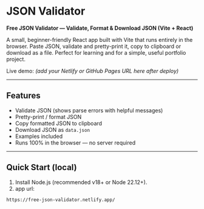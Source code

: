 
# JSON Validator

**Free JSON Validator — Validate, Format & Download JSON (Vite + React)**

A small, beginner-friendly React app built with Vite that runs entirely in the browser.
Paste JSON, validate and pretty-print it, copy to clipboard or download as a file.
Perfect for learning and for a simple, useful portfolio project.

Live demo: _(add your Netlify or GitHub Pages URL here after deploy)_

---

## Features

- Validate JSON (shows parse errors with helpful messages)
- Pretty-print / format JSON
- Copy formatted JSON to clipboard
- Download JSON as `data.json`
- Examples included
- Runs 100% in the browser — no server required

---

## Quick Start (local)

1. Install Node.js (recommended v18+ or Node 22.12+).  
2. app url:
```bash
https://free-json-validator.netlify.app/

